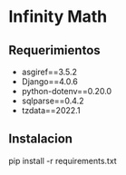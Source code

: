 # Infinity Math

## Requerimientos
- asgiref==3.5.2
- Django==4.0.6
- python-dotenv==0.20.0
- sqlparse==0.4.2
- tzdata==2022.1

## Instalacion

pip install -r requirements.txt 